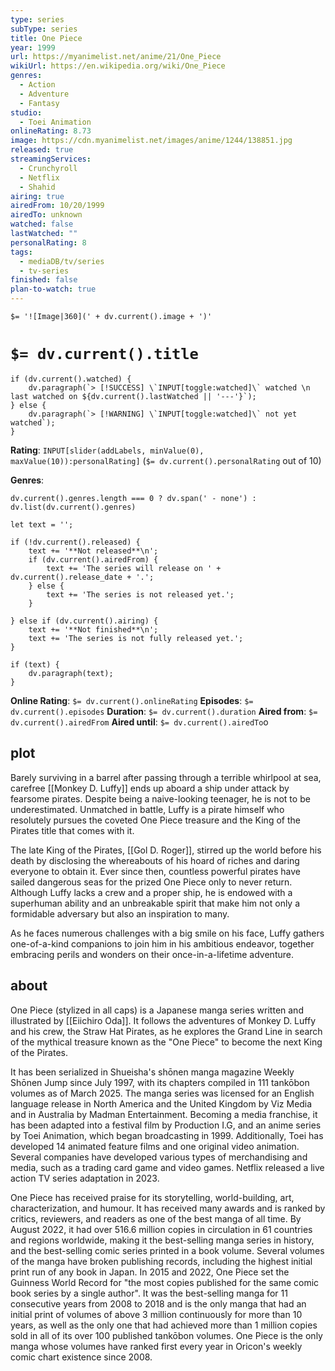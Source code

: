 ```yaml
---
type: series
subType: series
title: One Piece
year: 1999
url: https://myanimelist.net/anime/21/One_Piece
wikiUrl: https://en.wikipedia.org/wiki/One_Piece
genres:
  - Action
  - Adventure
  - Fantasy
studio:
  - Toei Animation
onlineRating: 8.73
image: https://cdn.myanimelist.net/images/anime/1244/138851.jpg
released: true
streamingServices:
  - Crunchyroll
  - Netflix
  - Shahid
airing: true
airedFrom: 10/20/1999
airedTo: unknown
watched: false
lastWatched: ""
personalRating: 8
tags:
  - mediaDB/tv/series
  - tv-series
finished: false
plan-to-watch: true
---
```

`$= '![Image|360](' + dv.current().image + ')'`

# `$= dv.current().title`

```dataviewjs
if (dv.current().watched) {
	dv.paragraph(`> [!SUCCESS] \`INPUT[toggle:watched]\` watched \n last watched on ${dv.current().lastWatched || '---'}`);
} else {
	dv.paragraph(`> [!WARNING] \`INPUT[toggle:watched]\` not yet watched`);
}
```

**Rating**:  `INPUT[slider(addLabels, minValue(0), maxValue(10)):personalRating]` (`$= dv.current().personalRating` out of 10)

**Genres**:
```dataviewjs
dv.current().genres.length === 0 ? dv.span(' - none') : dv.list(dv.current().genres)
```

```dataviewjs
let text = '';

if (!dv.current().released) {
	text += '**Not released**\n';
	if (dv.current().airedFrom) {
		text += 'The series will release on ' + dv.current().release_date + '.';
	} else {
		text += 'The series is not released yet.';
	}
	
} else if (dv.current().airing) {
	text += '**Not finished**\n';
	text += 'The series is not fully released yet.';
}

if (text) {
	dv.paragraph(text);
}
```

**Online Rating**: `$= dv.current().onlineRating`
**Episodes**: `$= dv.current().episodes`
**Duration**:  `$= dv.current().duration`
**Aired from**: `$= dv.current().airedFrom`
**Aired until**: `$= dv.current().airedTo`o

## plot

Barely surviving in a barrel after passing through a terrible whirlpool at sea, carefree [[Monkey D. Luffy]] ends up aboard a ship under attack by fearsome pirates. Despite being a naive-looking teenager, he is not to be underestimated. Unmatched in battle, Luffy is a pirate himself who resolutely pursues the coveted One Piece treasure and the King of the Pirates title that comes with it.

The late King of the Pirates, [[Gol D. Roger]], stirred up the world before his death by disclosing the whereabouts of his hoard of riches and daring everyone to obtain it. Ever since then, countless powerful pirates have sailed dangerous seas for the prized One Piece only to never return. Although Luffy lacks a crew and a proper ship, he is endowed with a superhuman ability and an unbreakable spirit that make him not only a formidable adversary but also an inspiration to many.

As he faces numerous challenges with a big smile on his face, Luffy gathers one-of-a-kind companions to join him in his ambitious endeavor, together embracing perils and wonders on their once-in-a-lifetime adventure.

## about

One Piece (stylized in all caps) is a Japanese manga series written and illustrated by [[Eiichiro Oda]]. It follows the adventures of Monkey D. Luffy and his crew, the Straw Hat Pirates, as he explores the Grand Line in search of the mythical treasure known as the "One Piece" to become the next King of the Pirates.

It has been serialized in Shueisha's shōnen manga magazine Weekly Shōnen Jump since July 1997, with its chapters compiled in 111 tankōbon volumes as of March 2025. The manga series was licensed for an English language release in North America and the United Kingdom by Viz Media and in Australia by Madman Entertainment. Becoming a media franchise, it has been adapted into a festival film by Production I.G, and an anime series by Toei Animation, which began broadcasting in 1999. Additionally, Toei has developed 14 animated feature films and one original video animation. Several companies have developed various types of merchandising and media, such as a trading card game and video games. Netflix released a live action TV series adaptation in 2023.

One Piece has received praise for its storytelling, world-building, art, characterization, and humour. It has received many awards and is ranked by critics, reviewers, and readers as one of the best manga of all time. By August 2022, it had over 516.6 million copies in circulation in 61 countries and regions worldwide, making it the best-selling manga series in history, and the best-selling comic series printed in a book volume. Several volumes of the manga have broken publishing records, including the highest initial print run of any book in Japan. In 2015 and 2022, One Piece set the Guinness World Record for "the most copies published for the same comic book series by a single author". It was the best-selling manga for 11 consecutive years from 2008 to 2018 and is the only manga that had an initial print of volumes of above 3 million continuously for more than 10 years, as well as the only one that had achieved more than 1 million copies sold in all of its over 100 published tankōbon volumes. One Piece is the only manga whose volumes have ranked first every year in Oricon's weekly comic chart existence since 2008.

